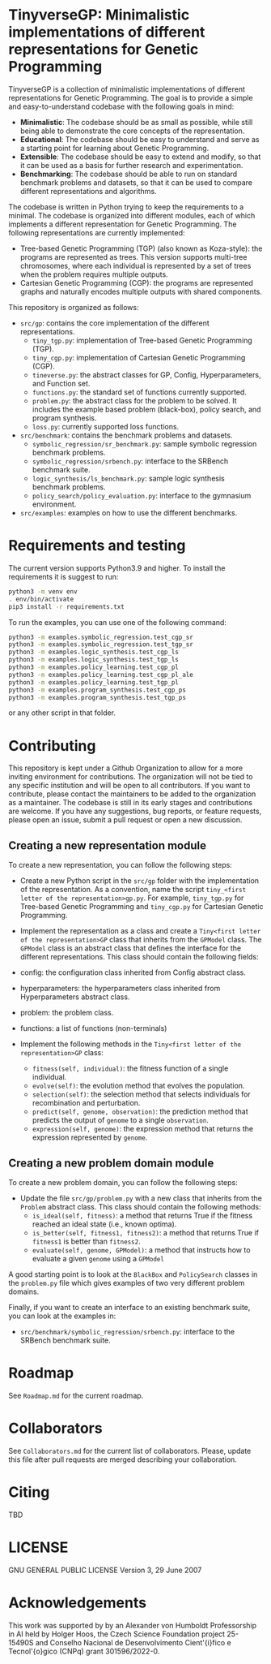 # TinyverseGP: Minimalistic implementations of different representations for Genetic Programming 

TinyverseGP is a collection of minimalistic implementations of different representations for Genetic Programming. The goal is to provide a simple and easy-to-understand codebase with the following goals in mind:

- **Minimalistic**: The codebase should be as small as possible, while still being able to demonstrate the core concepts of the representation.
- **Educational**: The codebase should be easy to understand and serve as a starting point for learning about Genetic Programming.
- **Extensible**: The codebase should be easy to extend and modify, so that it can be used as a basis for further research and experimentation.
- **Benchmarking**: The codebase should be able to run on standard benchmark problems and datasets, so that it can be used to compare different representations and algorithms.

The codebase is written in Python trying to keep the requirements to a minimal. The codebase is organized into different modules, each of which implements a different representation for Genetic Programming. The following representations are currently implemented:

- Tree-based Genetic Programming (TGP) (also known as Koza-style): the programs are represented as trees. This version supports multi-tree chromosomes, where each individual is represented by a set of trees when the problem requires multiple outputs.
- Cartesian Genetic Programming (CGP): the programs are represented graphs and naturally encodes multiple outputs with shared components.

This repository is organized as follows:

- `src/gp`: contains the core implementation of the different representations.
  - `tiny_tgp.py`: implementation of Tree-based Genetic Programming (TGP).
  - `tiny_cgp.py`: implementation of Cartesian Genetic Programming (CGP).
  - `tineverse.py`: the abstract classes for GP, Config, Hyperparameters, and Function set.
  - `functions.py`: the standard set of functions currently supported.
  - `problem.py`: the abstract class for the problem to be solved. It includes the example based problem (black-box), policy search, and program synthesis.
  - `loss.py`: currently supported loss functions.
- `src/benchmark`: contains the benchmark problems and datasets.
  - `symbolic_regression/sr_benchmark.py`: sample symbolic regression benchmark problems.
  - `symbolic_regression/srbench.py`:  interface to the SRBench benchmark suite.
  - `logic_synthesis/ls_benchmark.py`: sample logic synthesis benchmark problems.
  - `policy_search/policy_evaluation.py`: interface to the gymnasium environment.
- `src/examples`: examples on how to use the different benchmarks.

# Requirements and testing

The current version supports Python3.9 and higher. To install the requirements it is suggest to run:


```bash
python3 -m venv env
. env/bin/activate
pip3 install -r requirements.txt
```

To run the examples, you can use one of the following command:

```bash
python3 -m examples.symbolic_regression.test_cgp_sr
python3 -m examples.symbolic_regression.test_tgp_sr
python3 -m examples.logic_synthesis.test_cgp_ls
python3 -m examples.logic_synthesis.test_tgp_ls
python3 -m examples.policy_learning.test_cgp_pl
python3 -m examples.policy_learning.test_cgp_pl_ale
python3 -m examples.policy_learning.test_tgp_pl
python3 -m examples.program_synthesis.test_cgp_ps
python3 -m examples.program_synthesis.test_tgp_ps
```

or any other script in that folder.

# Contributing

This repository is kept under a Github Organization to allow for a more inviting environment for contributions. The organization will not be tied to any specific institution and will be open to all contributors. If you want to contribute, please contact the maintainers to be added to the organization as a maintainer.
The codebase is still in its early stages and contributions are welcome. If you have any suggestions, bug reports, or feature requests, please open an issue, submit a pull request or open a new discussion.

## Creating a new representation module

To create a new representation, you can follow the following steps:

- Create a new Python script in the `src/gp` folder with the implementation of the representation. As a convention, name the script `tiny_<first letter of the representation>gp.py`. For example, `tiny_tgp.py` for Tree-based Genetic Programming and `tiny_cgp.py` for Cartesian Genetic Programming.
- Implement the representation as a class and create a `Tiny<first letter of the representation>GP` class that inherits from the `GPModel` class. The `GPModel` class is an abstract class that defines the interface for the different representations. This class should contain the following fields:

- config: the configuration class inherited from Config abstract class.
- hyperparameters: the hyperparameters class inherited from Hyperparameters abstract class.
- problem: the problem class.
- functions: a list of functions (non-terminals)

- Implement the following methods in the `Tiny<first letter of the representation>GP` class:

  - `fitness(self, individual)`: the fitness function of a single individual.
  - `evolve(self)`: the evolution method that evolves the population.
  - `selection(self)`: the selection method that selects individuals for recombination and perturbation.
  - `predict(self, genome, observation)`: the prediction method that predicts the output of `genome` to a single `observation`.
  - `expression(self, genome)`: the expression method that returns the expression represented by `genome`.

## Creating a new problem domain module

To create a new problem domain, you can follow the following steps:

- Update the file `src/gp/problem.py` with a new class that inherits from the `Problem` abstract class. This class should contain the following methods:
  - `is_ideal(self, fitness)`: a method that returns True if the fitness reached an ideal state (i.e., known optima).
  - `is_better(self, fitness1, fitness2)`: a method that returns True if `fitness1` is better than `fitness2`.
  - `evaluate(self, genome, GPModel)`: a method that instructs how to evaluate a given `genome` using a `GPModel`

A good starting point is to look at the `BlackBox` and `PolicySearch` classes in the `problem.py` file which gives examples of two very different problem domains.

Finally, if you want to create an interface to an existing benchmark suite, you can look at the examples in:
- `src/benchmark/symbolic_regression/srbench.py`: interface to the SRBench benchmark suite.

# Roadmap

See `Roadmap.md` for the current roadmap.

# Collaborators

See `Collaborators.md` for the current list of collaborators. Please, update this file after pull requests are merged describing your collaboration.

# Citing 

TBD 

# LICENSE

GNU GENERAL PUBLIC LICENSE Version 3, 29 June 2007

# Acknowledgements

This work was supported by by an Alexander von Humboldt Professorship in AI held by Holger Hoos, the Czech Science Foundation project 25-15490S and Conselho Nacional de Desenvolvimento Cient\'{i}fico e Tecnol\'{o}gico (CNPq) grant 301596/2022-0.

